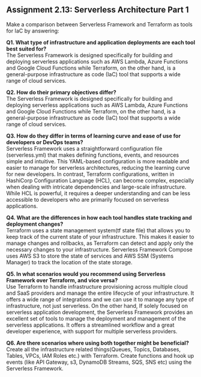 ## Assignment 2.13: Serverless Architecture Part 1

Make a comparison between Serverless Framework and Terraform as tools for IaC by answering:

**Q1. What type of infrastructure and application deployments are each tool best suited for?**
<br>The Serverless Framework is designed specifically for building and deploying serverless applications such as AWS Lambda, Azure Functions and Google Cloud Functions while Terraform, on the other hand, is a general-purpose infrastructure as code (IaC) tool that supports a wide range of cloud services.

**Q2. How do their primary objectives differ?**
<br>The Serverless Framework is designed specifically for building and deploying serverless applications such as AWS Lambda, Azure Functions and Google Cloud Functions while Terraform, on the other hand, is a general-purpose infrastructure as code (IaC) tool that supports a wide range of cloud services.

**Q3. How do they differ in terms of learning curve and ease of use for developers or DevOps teams?**
<br>Serverless Framework uses a straightforward configuration file (serverless.yml) that makes defining functions, events, and resources simple and intuitive. This YAML-based configuration is more readable and easier to manage for serverless architectures, reducing the learning curve for new developers.
In contrast, Terraform configurations, written in HashiCorp Configuration Language (HCL), can become complex, especially when dealing with intricate dependencies and large-scale infrastructure. While HCL is powerful, it requires a deeper understanding and can be less accessible to developers who are primarily focused on serverless applications.

**Q4. What are the differences in how each tool handles state tracking and deployment changes?**
<br>Terraform uses a state management system(tf state file) that allows you to keep track of the current state of your infrastructure. This makes it easier to manage changes and rollbacks, as Terraform can detect and apply only the necessary changes to your infrastructure.
Serverless Framework Compose uses AWS S3 to store the state of services and AWS SSM (Systems Manager) to track the location of the state storage.

**Q5. In what scenarios would you recommend using Serverless Framework over Terraform, and vice versa?**
<br>Use Terraform to handle infrastructure provisioning across multiple cloud and SaaS providers and manage the entire lifecycle of your infrastructure. It offers a wide range of integrations and we can use it to manage any type of infrastructure, not just serverless.
On the other hand, If solely focused on serverless application development, the Serverless Framework provides an excellent set of tools to manage the deployment and management of the serverless applications. It offers a streamlined workflow and a great developer experience, with support for multiple serverless providers.

**Q6. Are there scenarios where using both together might be beneficial?**
<br>Create all the infrastructure related things(Queues, Topics, Databases, Tables, VPCs, IAM Roles etc.) with Terraform.
Create functions and hook up events (like API Gateway, s3, DynamoDB Streams, SQS, SNS etc) using the Serverless Framework.
